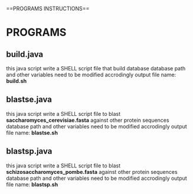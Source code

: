 ==PROGRAMS INSTRUCTIONS==

# PROGRAMS
## build.java
this java script write a SHELL script file that build database
database path and other variables need to be modified accrodingly
output file name: **build.sh**

## blastse.java
this java script write a SHELL script file to blast **saccharomyces_cerevisiae.fasta** against other protein sequences
database path and other variables need to be modified accrodingly
output file name: **blastse.sh**

## blastsp.java
this java script write a SHELL script file to blast **schizosaccharomyces_pombe.fasta** against other protein sequences
database path and other variables need to be modified accrodingly
output file name: **blastsp.sh**